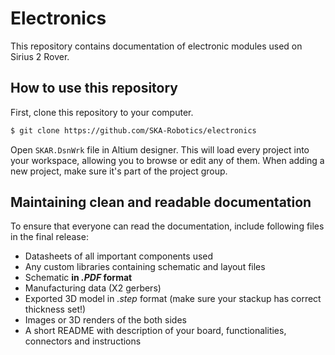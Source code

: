 # Electronics
This repository contains documentation of electronic modules used on Sirius 2 Rover.

## How to use this repository
First, clone this repository to your computer.

```bash
$ git clone https://github.com/SKA-Robotics/electronics
```
Open ``SKAR.DsnWrk`` file in Altium designer.
This will load every project into your workspace, allowing you to browse or edit any of them.
When adding a new project, make sure it's part of the project group.

## Maintaining clean and readable documentation

To ensure that everyone can read the documentation, include following files in the final release:
- Datasheets of all important components used
- Any custom libraries containing schematic and layout files
- Schematic **in *.PDF* format**
- Manufacturing data (X2 gerbers)
- Exported 3D model in *.step* format (make sure your stackup has correct thickness set!)
- Images or 3D renders of the both sides
- A short README with description of your board, functionalities, connectors and instructions

